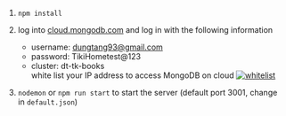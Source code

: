 1. `npm install`
2. log into [cloud.mongodb.com](http://cloud.mongodb.com "cloud.mongodb.com") and log in with the following information
    * username: dungtang93@gmail.com
    * password: TikiHometest@123
    * cluster: dt-tk-books   
    white list your IP address to access MongoDB on cloud
   [![whitelist](https://i.imgur.com/PrGmjOl.jpg "whitelist")](https://i.imgur.com/PrGmjOl.jpg "whitelist")
    
3. `nodemon` or `npm run start` to start the server (default port 3001, change in `default.json`)
